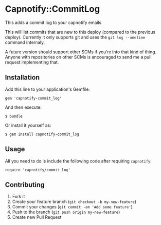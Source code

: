 # Capnotify::CommitLog

This adds a commit log to your capnotify emails.

This will list commits that are new to this deploy (compared to the previous deploy).
Currently it only supports git and uses the `git log --oneline` command internaly.

A future version should support other SCMs if you're into that kind of thing. Anyone with
repositories on other SCMs is encouraged to send me a pull request implementing that.

## Installation

Add this line to your application's Gemfile:

    gem 'capnotify-commit_log'

And then execute:

    $ bundle

Or install it yourself as:

    $ gem install capnotify-commit_log

## Usage

All you need to do is include the following code after requiring `capnotify`:

    require 'capnotify/commit_log'

## Contributing

1. Fork it
2. Create your feature branch (`git checkout -b my-new-feature`)
3. Commit your changes (`git commit -am 'Add some feature'`)
4. Push to the branch (`git push origin my-new-feature`)
5. Create new Pull Request
